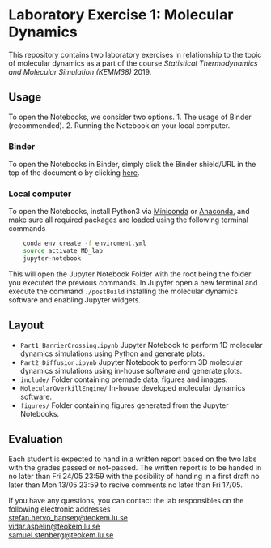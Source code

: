 # Laboratory Exercise 1: Molecular Dynamics
This repository contains two laboratory exercises in relationship to the topic of molecular dynamics as a part of the course _Statistical Thermodynamics and Molecular Simulation (KEMM38)_ 2019.

## Usage
To open the Notebooks, we consider two options. 1. The usage of Binder (recommended). 2. Running the Notebook on your local computer.
### Binder
To open the Notebooks in Binder, simply click the Binder shield/URL in the top of the document o by clicking [here](http://dx.doi.org/10.1021/acsaem.8b00500).
### Local computer
To open the Notebooks, install Python3 via [Miniconda](https://conda.io/miniconda.html) or [Anaconda](https://www.anaconda.com/distribution/), and make sure all required packages are loaded using the following terminal commands
```bash
	conda env create -f enviroment.yml
	source activate MD_lab 
	jupyter-notebook
```
This will open the Jupyter Notebook Folder with the root being the folder you executed the previous commands. In Jupyter open a new terminal and execute the command `./postBuild` installing the molecular dynamics software and enabling Jupyter widgets.

## Layout
- `Part1_BarrierCrossing.ipynb` Jupyter Notebook to perform 1D molecular dynamics simulations using Python and generate plots.
- `Part2_Diffusion.ipynb` Jupyter Notebook to perform 3D molecular dynamics simulations using in-house software and generate plots.
- `include/` Folder containing premade data, figures and images.
- `MolecularOverkillEngine/` In-house developed molecular dynamics software.
- `figures/` Folder containing figures generated from the Jupyter Notebooks.

## Evaluation
Each student is expected to hand in a written report based on the two labs with the grades passed or not-passed. The written report is to be handed in no later than Fri 24/05 23:59 with the posibility of handing in a first draft no later than Mon 13/05 23:59 to recive comments no later than Fri 17/05.


If you have any questions, you can contact the lab responsibles on the following electronic addresses<br/>
stefan.hervo_hansen@teokem.lu.se<br/>
vidar.aspelin@teokem.lu.se<br/>
samuel.stenberg@teokem.lu.se<br/>

